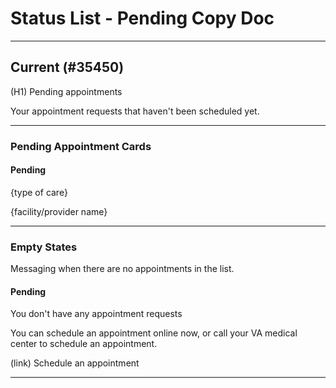 # Status List - Pending Copy Doc

---

## Current (#35450) 

(H1) Pending appointments

Your appointment requests that haven't been scheduled yet. 

---



### Pending Appointment Cards

#### Pending

{type of care}

{facility/provider name}

---

### Empty States
Messaging when there are no appointments in the list.

#### Pending

You don't have any appointment requests

You can schedule an appointment online now, or call your VA medical center to schedule an appointment.

(link) Schedule an appointment

---
